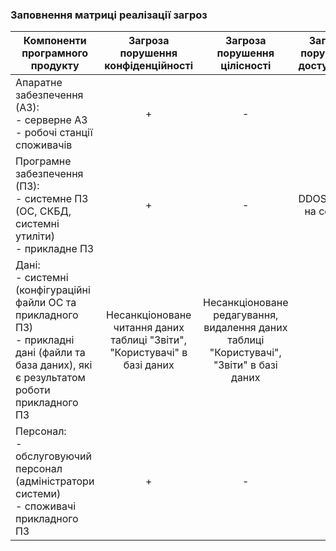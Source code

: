 ### Заповнення матриці реалізації загроз


| Компоненти програмного продукту| Загроза порушення конфіденційності | Загроза порушення цілісності | Загроза порушення доступності |
|--------------------------- |:---------------:| :---------------:|:---------------:|
|Апаратне забезпечення (АЗ): <br /> - серверне АЗ <br /> - робочі станції споживачів| + | - | + |
|Програмне забезпечення (ПЗ): <br /> - системне ПЗ (ОС, СКБД, системні утиліти) <br /> - прикладне ПЗ| + | - | DDOS-атака на сервер<br />
|Дані: <br /> - системні (конфігураційні файли ОС та прикладного ПЗ) <br /> - прикладні дані (файли та база даних), які є результатом роботи прикладного ПЗ| Несанкціоноване читання даних таблиці "Звіти", "Користувачі" в базі даних  |Несанкціоноване редагування, видалення даних таблиці "Користувачі", "Звіти" в базі даних  | + |
|Персонал: <br /> - обслуговуючий персонал (адміністратори системи) <br /> - споживачі прикладного ПЗ| + | - | + |
